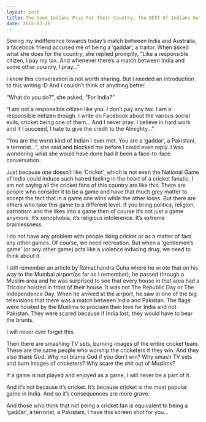 ```yaml
---
layout: post
title: The Good Indians Pray For Their Country, The BEST Of Indians Get Violent, And I Am An Anti National
date: 2015-03-26
---
```

Seeing my indifference towards today’s match between India and Australia, a facebook friend accused me of being a ‘gaddar’, a traitor. When asked what she does for the country, she replied promptly, “Like a responsible citizen, I pay my tax. And whenever there’s a match between India and some other country, I pray…”

I know this conversation is not worth sharing. But I needed an introduction to this writing :D And I couldn’t think of anything better.

“What do you do?”, she asked, “For India?”

“I am not a responsible citizen like you. I don’t pay any tax. I am a responsible netizen though. I write on Facebook about the various social evils, cricket being one of them… And I never pray. I believe in hard work and if I succeed, I hate to give the credit to the Almighty…”

“You are the worst kind of Indian I ever met. You are a ‘gaddar’, a Pakistani, a terrorist…”, she said and blocked me before I could even reply. I was wondering what she would have done had it been a face-to-face conversation.

Just because one doesn’t like ‘Cricket’, which is not even the National Game of India could induce such hatred feeling in the heart of a cricket fanatic. I am not saying all the cricket fans of this country are like this. There are people who consider it to be a game and have that much grey matter to accept the fact that in a game one wins while the other loses. But there are others who take this game to a different level. If you bring politics, religion, patriotism and the likes into a game then of course it’s not just a game anymore. It’s xenophobia, it’s religious intolerence. It’s extreme brainlessness.

I do not have any problem with people liking cricket or as a matter of fact any other games. Of course, we need recreation. But when a ‘gentlemen’s game’ (or any other game) acts like a violence inducing drug, we need to think about it.

I still remember an article by Ramachandra Guha where he wrote that on his way to the Mumbai airport(as far as I remember), he passed through a Muslim area and he was surprised to see that every house in that area had a Tricolor hoisted in front of their house. It was not The Republic Day or The Independence Day. When he arrived at the airport, he saw in one of the big televisions that there was a match between India and Pakistan. The flags were hoisted by the Muslims to proclaim their love for India and not Pakistan. They were scared because if India lost, they would have to bear the brunts.

I will never ever forget this.

Then there are smashing TV sets, burning images of the entire cricket team. These are the same people who worship the cricketers if they win. And they also thank God. Why not blame God if you don’t win? Why smash TV sets and burn images of cricketers? Why scare the shit out of Muslims?

If a game is not played and enjoyed as a game, I will never be a part of it.

And it’s not because it’s cricket. It’s because cricket is the most popular game in India. And so it’s consequences are more grave.

And those who think that not being a cricket fan is equivalent to being a ‘gaddar’, a terrorist, a Pakistani, I have this screen shot for you…
